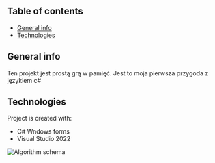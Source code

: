 ## Table of contents
* [General info](#general-info)
* [Technologies](#technologies)


## General info
Ten projekt jest prostą grą w pamięć. Jest to moja pierwsza przygoda z językiem c#
	
## Technologies
Project is created with:
* C# Wndows forms
* Visual Studio 2022

![Algorithm schema](./screen.jpg)
